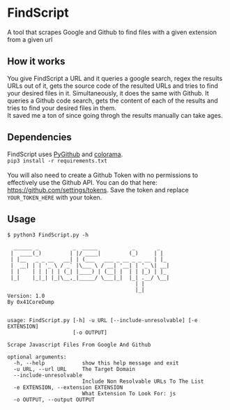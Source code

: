 # FindScript
A tool that scrapes Google and Github to find files with a given extension from a given url

## How it works

You give FindScript a URL and it queries a google search, regex the results URLs out of it, gets the source code of the resulted URLs and tries to find your desired files in it. Simultaneously, it does the same with Github. It queries a Github code search, gets the content of each of the results and tries to find your desired files in them. <br/>
It saved me a ton of since going throgh the results manually can take ages.

## Dependencies

FindScript uses [PyGithub](https://github.com/PyGithub/PyGithub) and [colorama](https://github.com/tartley/colorama). <br/>
`pip3 install -r requirements.txt`
<br/> <br/>
You will also need to create a Github Token with no permissions to effectively use the Github API. You can do that here: https://github.com/settings/tokens. Save the token and replace `YOUR_TOKEN_HERE` with your token. 

## Usage

```
$ python3 FindScript.py -h

  ______ _           _  _____           _       _   
 |  ____(_)         | |/ ____|         (_)     | |  
 | |__   _ _ __   __| | (___   ___ _ __ _ _ __ | |_ 
 |  __| | | '_ \ / _` |\___ \ / __| '__| | '_ \| __|
 | |    | | | | | (_| |____) | (__| |  | | |_) | |_ 
 |_|    |_|_| |_|\__,_|_____/ \___|_|  |_| .__/ \__|
                                         | |        
                                         |_| 
Version: 1.0
By 0x41CoreDump


usage: FindScript.py [-h] -u URL [--include-unresolvable] [-e EXTENSION]
                     [-o OUTPUT]

Scrape Javascript Files From Google And Github

optional arguments:
  -h, --help            show this help message and exit
  -u URL, --url URL     The Target Domain
  --include-unresolvable
                        Include Non Resolvable URLs To The List
  -e EXTENSION, --extension EXTENSION
                        What Extension To Look For: js
  -o OUTPUT, --output OUTPUT

```

